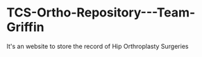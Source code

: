 # TCS-Ortho-Repository---Team-Griffin
It's an website to store the record of Hip Orthroplasty Surgeries
